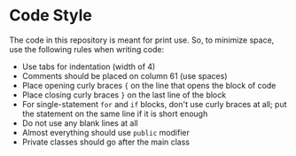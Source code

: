 # Code Style

The code in this repository is meant for print use. So, to minimize space, use the following rules when writing code:

- Use tabs for indentation (width of 4)
- Comments should be placed on column 61 (use spaces)
- Place opening curly braces `{` on the line that opens the block of code
- Place closing curly braces `}` on the last line of the block
- For single-statement `for` and `if` blocks, don't use curly braces at all; put the statement on the same line if it is short enough
- Do not use any blank lines at all
- Almost everything should use `public` modifier
- Private classes should go after the main class